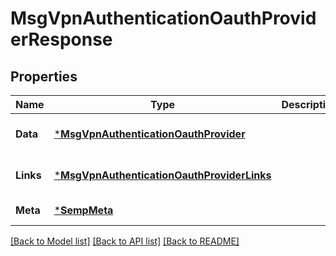 # MsgVpnAuthenticationOauthProviderResponse

## Properties
Name | Type | Description | Notes
------------ | ------------- | ------------- | -------------
**Data** | [***MsgVpnAuthenticationOauthProvider**](MsgVpnAuthenticationOauthProvider.md) |  | [optional] [default to null]
**Links** | [***MsgVpnAuthenticationOauthProviderLinks**](MsgVpnAuthenticationOauthProviderLinks.md) |  | [optional] [default to null]
**Meta** | [***SempMeta**](SempMeta.md) |  | [default to null]

[[Back to Model list]](../README.md#documentation-for-models) [[Back to API list]](../README.md#documentation-for-api-endpoints) [[Back to README]](../README.md)


